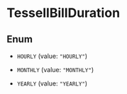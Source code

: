 

# TessellBillDuration

## Enum


* `HOURLY` (value: `"HOURLY"`)

* `MONTHLY` (value: `"MONTHLY"`)

* `YEARLY` (value: `"YEARLY"`)



